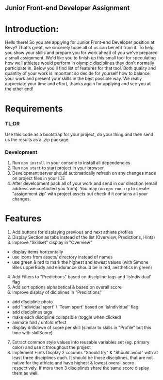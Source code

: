 Junior Front-end Developer Assignment
-------------------------------

# Introduction:

Hello there! So you are applying for Junior Front-end Developer position at Bevy? That's great, we sincerely hope all of us can benefit from it.
To help you show your skills and prepare you for work ahead of you we've prepared a small assignment.
We'd like you to finish up this small tool for speculating how well athletes would perform in olympic disciplines they don't normally participate in.
Below you'll find list of features for that tool. Both quality and quantity of your work is important so decide for yourself how to balance your work and present your skills in the best possible way.
We really appreciate your time and effort, thanks again for applying and see you at the other end!


# Requirements

### TL;DR 
Use this code as a bootstrap for your project, do your thing and then send us the results as a .zip package.

### Development
1. Run `npm install` in your console to install all dependencies
2. Run `npm start` to start project in your browser
3. Development server should automatically refresh on any changes made on project files in your IDE
4. After development pack all of your work and send in our direction (email address we contacted you from).
You may run `npm run zip` to create "assignment.zip" with project assets but check if it contains all your changes. 


# Features
1. Add buttons for displaying previous and next athlete profiles
2. Display Section as tabs instead of the list (Overview, Predictions, Hints)
3. Improve "Skillset" display in "Overview"
 - display items horizontally
 - use icons from assets/ directory instead of names
 - use green & red to mark the highest and lowest values (with Simone Biles upperBody and endurance should be in red, aesthetics in green)
4. Add Filters to "Predictions" based on discipline tags and 'isIndividual' flag
5. Add sort options alphabetical & based on overall score
6. Improve display of diciplines in "Predictions"
 - add discipline photo
 - add 'Individual sport' / 'Team sport' based on 'isIndividual' flag
 - add disciplines tags
 - make each discipline collapsible (toggle when clicked)
 - animate fold / unfold effect
 - display drilldown of score per skill (similar to skills in "Profile" but this time with skillScore)
7. Extract common style values into reusable variables set (eg. primary color) and use it throughout the project
8. Implement Hints
    Display 2 columns "Should try" & "Should avoid" with at least three disciplines each.
    It should be those disciplines, that are not native for the athlete and have highest & lowest overall score respectively.
    If more then 3 disciplines share the same score display them as well.
